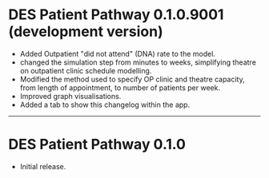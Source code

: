 # DES Patient Pathway 0.1.0.9001 (development version)

* Added Outpatient "did not attend" (DNA) rate to the model.
* changed the simulation step from minutes to weeks, simplifying theatre on outpatient clinic schedule modelling.
* Modified the method used to specify OP clinic and theatre capacity, from length of appointment, to number of patients per week.  
* Improved graph visualisations.
* Added a tab to show this changelog within the app.

---

# DES Patient Pathway 0.1.0

* Initial release.
